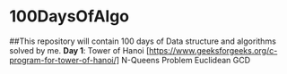 # 100DaysOfAlgo
##This repository will contain 100 days of Data structure and algorithms solved by me.
**Day 1**: Tower of Hanoi [https://www.geeksforgeeks.org/c-program-for-tower-of-hanoi/]
       N-Queens Problem
       Euclidean GCD
